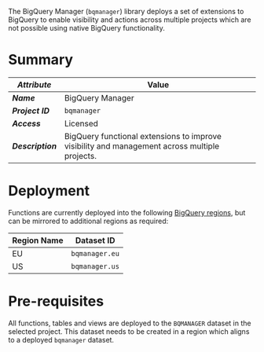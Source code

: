 The BigQuery Manager (`bqmanager`) library deploys a set of extensions to BigQuery to enable visibility and actions across multiple projects which are not possible using native BigQuery functionality.

# Summary
_Attribute_ | Value
--- | ---
_**Name**_ | BigQuery Manager
_**Project ID**_ | `bqmanager`
_**Access**_ | Licensed
_**Description**_ | BigQuery functional extensions to improve visibility and management across multiple projects.

# Deployment
Functions are currently deployed into the following [BigQuery regions](https://cloud.google.com/bigquery/docs/locations), but can be mirrored to additional regions as required:

Region Name | Dataset ID 
--- | --- 
EU | `bqmanager.eu` 
US | `bqmanager.us` 

# Pre-requisites
All functions, tables and views are deployed to the `BQMANAGER` dataset in the selected project.  This dataset needs to be created in a region which aligns to a deployed `bqmanager` dataset.